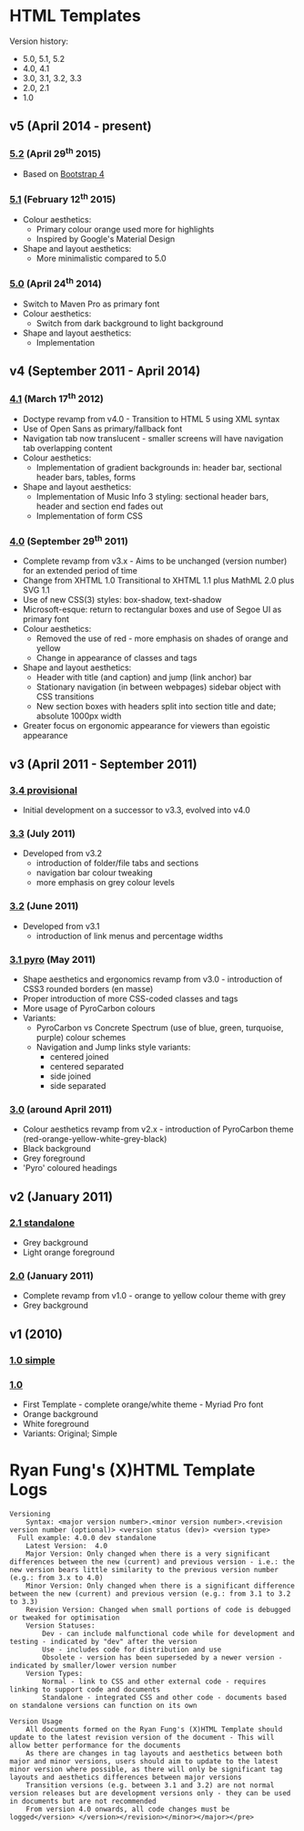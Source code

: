 HTML Templates
==============

Version history:
* 5.0, 5.1, 5.2
* 4.0, 4.1
* 3.0, 3.1, 3.2, 3.3
* 2.0, 2.1
* 1.0

v5 (April 2014 - present)
-------------------------

### [5.2](../5.2/z52.html) (April 29<sup>th</sup> 2015)

* Based on [Bootstrap 4](http://getbootstrap.com/)

### [5.1](../5.1/z51.html) (February 12<sup>th</sup> 2015)

* Colour aesthetics:
  * Primary colour orange used more for highlights
  * Inspired by Google's Material Design
* Shape and layout aesthetics:
  * More minimalistic compared to 5.0

### [5.0](5.0/z50.html) (April 24<sup>th</sup> 2014)

* Switch to Maven Pro as primary font
* Colour aesthetics:
  * Switch from dark background to light background
* Shape and layout aesthetics:
  * Implementation



v4 (September 2011 - April 2014)
--------------------------------

### [4.1](4.1/z41.html) (March 17<sup>th</sup> 2012)

* Doctype revamp from v4.0 - Transition to HTML 5 using XML syntax
* Use of Open Sans as primary/fallback font
* Navigation tab now translucent - smaller screens will have navigation tab overlapping content
* Colour aesthetics:
  * Implementation of gradient backgrounds in: header bar, sectional header bars, tables, forms
* Shape and layout aesthetics:
  * Implementation of Music Info 3 styling: sectional header bars, header and section end fades out
  * Implementation of form CSS

### [4.0](4.0/z40.html) (September 29<sup>th</sup> 2011)

* Complete revamp from v3.x - Aims to be unchanged (version number) for an extended period of time
* Change from XHTML 1.0 Transitional to XHTML 1.1 plus MathML 2.0 plus SVG 1.1
* Use of new CSS(3) styles: box-shadow, text-shadow
* Microsoft-esque: return to rectangular boxes and use of Segoe UI as primary font
* Colour aesthetics:
  * Removed the use of red - more emphasis on shades of orange and yellow
  * Change in appearance of classes and tags
* Shape and layout aesthetics:
  * Header with title (and caption) and jump (link anchor) bar
  * Stationary navigation (in between webpages) sidebar object with CSS transitions
  * New section boxes with headers split into section title and date; absolute 1000px width
* Greater focus on ergonomic appearance for viewers than egoistic appearance



v3 (April 2011 - September 2011)
--------------------------------

### [3.4 provisional](archive/3.3/z34ps.html)

* Initial development on a successor to v3.3, evolved into v4.0

### [3.3](archive/3.3/z33.html) (July 2011)

* Developed from v3.2
  * introduction of folder/file tabs and sections
  * navigation bar colour tweaking
  * more emphasis on grey colour levels

### [3.2](archive/3.2/ze32.html) (June 2011)

* Developed from v3.1
  * introduction of link menus and percentage widths

### [3.1 pyro](archive/3.1/z31-pyro.html) (May 2011)

* Shape aesthetics and ergonomics revamp from v3.0 - introduction of CSS3 rounded borders (en masse)
* Proper introduction of more CSS-coded classes and tags
* More usage of PyroCarbon colours
* Variants:
  * PyroCarbon vs Concrete Spectrum (use of blue, green, turquoise, purple) colour schemes
  * Navigation and Jump links style variants:
      * centered joined
      * centered separated
      * side joined
      * side separated

### [3.0](archive/3.0/z30.html) (around April 2011)

* Colour aesthetics revamp from v2.x - introduction of PyroCarbon theme (red-orange-yellow-white-grey-black)
* Black background
* Grey foreground
* 'Pyro' coloured headings



v2 (January 2011)
-----------------

### [2.1 standalone](archive/2.1/z21.html)

* Grey background
* Light orange foreground

### [2.0](archive/2.0/z20.html) (January 2011)

* Complete revamp from v1.0 - orange to yellow colour theme with grey
* Grey background



v1 (2010)
---------

### [1.0 simple](archive/1.0/z10-simple.html)

### [1.0](archive/1.0/z10.html)

* First Template - complete orange/white theme - Myriad Pro font
* Orange background
* White foreground
* Variants: Original; Simple



# Ryan Fung's (X)HTML Template Logs

    Versioning
    	Syntax: <major version number>.<minor version number>.<revision version number (optional)> <version status (dev)> <version type>
      Full example: 4.0.0 dev standalone
    	Latest Version:  4.0
    	Major Version: Only changed when there is a very significant differences between the new (current) and previous version - i.e.: the new version bears little similarity to the previous version number (e.g.: from 3.x to 4.0)
    	Minor Version: Only changed when there is a significant difference between the new (current) and previous version (e.g.: from 3.1 to 3.2 to 3.3)
    	Revision Version: Changed when small portions of code is debugged or tweaked for optimisation
    	Version Statuses:
    		Dev - can include malfunctional code while for development and testing - indicated by "dev" after the version
    		Use - includes code for distribution and use
    		Obsolete - version has been superseded by a newer version - indicated by smaller/lower version number
    	Version Types:
    		Normal - link to CSS and other external code - requires linking to support code and documents
    		Standalone - integrated CSS and other code - documents based on standalone versions can function on its own

    Version Usage
    	All documents formed on the Ryan Fung's (X)HTML Template should update to the latest revision version of the document - This will allow better performance for the documents
    	As there are changes in tag layouts and aesthetics between both major and minor versions, users should aim to update to the latest minor version where possible, as there will only be significant tag layouts and aesthetics differences between major versions
    	Transition versions (e.g. between 3.1 and 3.2) are not normal version releases but are development versions only - they can be used in documents but are not recommended
    	From version 4.0 onwards, all code changes must be logged</version> </version></revision></minor></major></pre>
